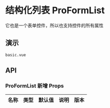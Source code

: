 # 结构化列表 ProFormList
<!--single-column-->
<n-flex vertical>
    <n-alert type="success" title="提示" show-icon :bordered="false">
    它也是一个表单控件，所以也支持控件的所有属性<br />
  </n-alert>
</n-flex>

## 演示

```demo
basic.vue
```

## API
### ProFormList 新增 Props

| 名称 | 类型 | 默认值 | 说明 | 版本 |
| --- | --- | --- | --- | --- |
